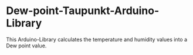 # Dew-point-Taupunkt-Arduino-Library
This Arduino-Library calculates the temperature and humidity values into a Dew point value.
